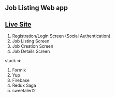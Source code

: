 ## Job Listing Web app

## [Live Site](https://amar-joblisting.netlify.app/)

1. Registration/Login Screen (Social Authentication)
2. Job Listing Screen
3. Job Creation Screen
4. Job Details Screen

stack =>

1. Formik
2. Yup
3. Firebase
4. Redux Saga
5. sweetalert2
